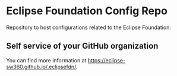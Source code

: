 # Eclipse Foundation Config Repo

Repository to host configurations related to the Eclipse Foundation.

## Self service of your GitHub organization

You can find more information at <https://eclipse-sw360.github.io/.eclipsefdn/>.
